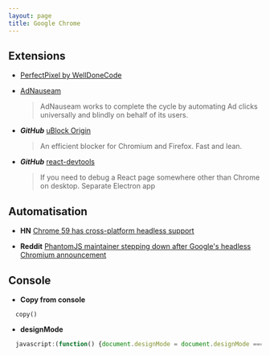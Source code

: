 ```yaml
---
layout: page
title: Google Chrome
---
```


## Extensions

* [PerfectPixel by WellDoneCode](https://chrome.google.com/webstore/detail/perfectpixel-by-welldonec/dkaagdgjmgdmbnecmcefdhjekcoceebi)

* [AdNauseam](https://adnauseam.io)
  > AdNauseam works to complete the cycle by automating Ad clicks universally and blindly on behalf of its users.

* ***GitHub*** [uBlock Origin](https://github.com/gorhill/uBlock)
  > An efficient blocker for Chromium and Firefox. Fast and lean.

* ***GitHub*** [react-devtools](https://github.com/facebook/react-devtools/tree/master/packages/react-devtools)
  > If you need to debug a React page somewhere other than Chrome on desktop.
  > Separate Electron app

## Automatisation

* **HN** [Chrome 59 has cross-platform headless support](https://news.ycombinator.com/item?id=14101233)

* **Reddit** [PhantomJS maintainer stepping down after Google's headless Chromium announcement](https://www.reddit.com/r/javascript/comments/654mnq/phantomjs_maintainer_stepping_down_after_googles/)

## Console

* **Copy from console**

```
  copy()
```

* **designMode**

```js
  javascript:(function() {document.designMode = document.designMode === "on" ? "off":"on";})();
```
